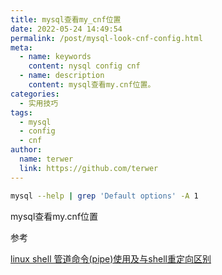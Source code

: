 ```yaml
---
title: mysql查看my_cnf位置
date: 2022-05-24 14:49:54
permalink: /post/mysql-look-cnf-config.html
meta:
  - name: keywords
    content: nysql config cnf
  - name: description
    content: mysql查看my.cnf位置。
categories:
  - 实用技巧
tags:
  - mysql
  - config
  - cnf
author: 
  name: terwer
  link: https://github.com/terwer
---
```

```bash
mysql --help | grep 'Default options' -A 1
```

mysql查看my.cnf位置

参考

[linux shell 管道命令(pipe)使用及与shell重定向区别](https://www.cnblogs.com/chengmo/archive/2010/10/21/1856577.html)